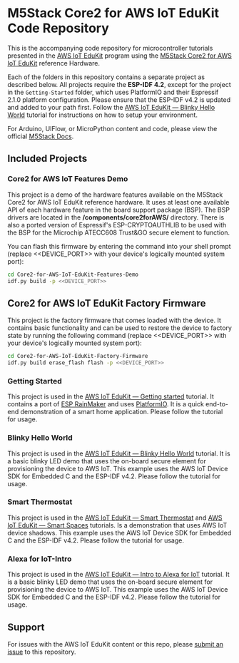 # M5Stack Core2 for AWS IoT EduKit Code Repository
This is the accompanying code repository for microcontroller tutorials presented in the [AWS IoT EduKit](https://edukit.workshop.aws) program using the [M5Stack Core2 for AWS IoT EduKit](https://m5stack.com/products/m5stack-core2-esp32-iot-development-kit-for-aws-iot-edukit) reference Hardware.

Each of the folders in this repository contains a separate project as described below. All projects require the **ESP-IDF 4.2**, except for the project in the `Getting-Started` folder, which uses PlatformIO and their Espressif 2.1.0 platform configuration. Please ensure that the ESP-IDF v4.2 is updated and added to your path first. Follow the [AWS IoT EduKit — Blinky Hello World](https://edukit.workshop.aws/en/blinky-hello-world.html) tutorial for instructions on how to setup your environment.

For Arduino, UIFlow, or MicroPython content and code, please view the official [M5Stack Docs](https://docs.m5stack.com/#/).

## Included Projects
### Core2 for AWS IoT Features Demo
This project is a demo of the hardware features available on the M5Stack Core2 for AWS IoT EduKit reference hardware. It uses at least one available API of each hardware feature in the board support package (BSP). The BSP drivers are located in the **/components/core2forAWS/** directory. There is also a ported version of Espressif's ESP-CRYPTOAUTHLIB to be used with the BSP for the Microchip ATECC608 Trust&GO secure element to function.

You can flash this firmware by entering the command into your shell prompt (replace <<DEVICE_PORT>> with your device's logically mounted system port):
```bash
cd Core2-for-AWS-IoT-EduKit-Features-Demo
idf.py build -p <<DEVICE_PORT>>
```

## Core2 for AWS  IoT EduKit Factory Firmware
This project is the factory firmware that comes loaded with the device. It contains basic functionality and can be used to restore the device to factory state by running the following command (replace <<DEVICE_PORT>> with your device's logically mounted system port):
```bash
cd Core2-for-AWS-IoT-EduKit-Factory-Firmware
idf.py build erase_flash flash -p <<DEVICE_PORT>> 
```

### Getting Started
This project is used in the [AWS IoT EduKit — Getting started](https://edukit.workshop.aws/en/getting-started.html) tutorial. It contains a port of [ESP RainMaker](https://rainmaker.espressif.com/) and uses [PlatformIO](https://platformio.org/). It is a quick end-to-end demonstration of a smart home application. Please follow the tutorial for usage.

### Blinky Hello World
This project is used in the [AWS IoT EduKit — Blinky Hello World](https://edukit.workshop.aws/en/blinky-hello-world.html) tutorial. It is a basic blinky LED demo that uses the on-board secure element for provisioning the device to AWS IoT. This example uses the AWS IoT Device SDK for Embedded C and the ESP-IDF v4.2. Please follow the tutorial for usage.

### Smart Thermostat
This project is used in the [AWS IoT EduKit — Smart Thermostat](https://edukit.workshop.aws/en/smart-thermostat.html) and [AWS IoT EduKit — Smart Spaces](https://edukit.workshop.aws/en/smart-spaces.html) tutorials. Is a demonstration that uses AWS IoT device shadows. This example uses the AWS IoT Device SDK for Embedded C and the ESP-IDF v4.2. Please follow the tutorial for usage.

### Alexa for IoT-Intro
This project is used in the [AWS IoT EduKit — Intro to Alexa for IoT](https://edukit.workshop.aws/en/intro-to-alexa-for-iot.html) tutorial. It is a basic blinky LED demo that uses the on-board secure element for provisioning the device to AWS IoT. This example uses the AWS IoT Device SDK for Embedded C and the ESP-IDF v4.2. Please follow the tutorial for usage.

## Support
For issues with the AWS IoT EduKit content or this repo, please [submit an issue](https://github.com/m5stack/Core2-for-AWS-IoT-EduKit/issues) to this repository.